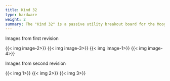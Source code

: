 ```yaml
---
title: Kind 32
type: hardware
weight: 2
summary: The "Kind 32" is a passive utility breakout board for the Moog semimodular series in 16HP. It features 4 attenuators, 4 A/B switches and 4 switched multiples.
---
```

Images from first revision

{{< img image-2>}}
{{< img image-3>}}
{{< img image-1>}}
{{< img image-4>}}

Images from second revision

{{< img 1>}}
{{< img 2>}}
{{< img 3>}}
